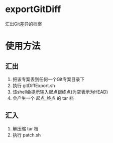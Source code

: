 # exportGitDiff
汇出Git差异的档案

# 使用方法
## 汇出
1. 把该专案丢到任何一个Git专案目录下
2. 执行 gitDiffExport.sh
3. 该shell会提示输入起点跟终点(为空表示为HEAD)
4. 会产生一个 起点_终点 的 tar 档

## 汇入
1. 解压缩 tar 档
2. 执行 patch.sh





